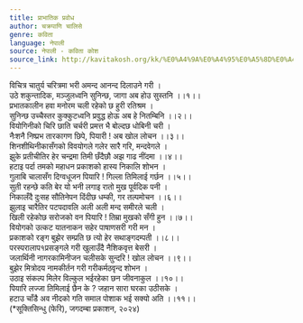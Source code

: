 ```yaml
---
title: प्राभातिक प्रवोध
author: चक्रपाणि चालिसे
genre: कविता
language: नेपाली
source: नेपाली - कविता कोश
source_link: http://kavitakosh.org/kk/%E0%A4%9A%E0%A4%95%E0%A5%8D%E0%A4%B0%E0%A4%AA%E0%A4%BE%E0%A4%A3%E0%A4%BF_%E0%A4%9A%E0%A4%BE%E0%A4%B2%E0%A4%BF%E0%A4%B8%E0%A5%87
---
```


विचित्र चातुर्य चरित्रमा भरी अमन्द आनन्द दिलाउने गरी ।  
उठे शकुन्तादिक, मञ्जुलध्वनि सुनिन्छ, जागा अब होउ सुस्तनि ।।१।।  
प्रभातकालीन हवा मनोरम चली रहेको छ हुरी रतिश्रम ।  
सुनिन्छ उच्चैस्तर कुक्कुटध्वनि प्रवुद्ध होऊ अब हे नितम्बिनि ।।२।।  
वियोगिनीको चिरि छाति चर्चरी प्रमत्त भै बोल्दछ धोबिनी चरी ।  
नैःशनै निष्प्रभ तारकागण छिपे, पियारी ! अब खोल लोचन ।।३।।  
शिनशीथिनीकासँगको विवयोगले गलेर सारै गरि, मन्दवेगले ।  
झुके प्रतीचीतिर हेर चन्द्रमा तिमी छँदैछौ अझ गाढ नींदमा ।।४।।  
हटाइ पर्दा तमको महाधन प्रकाशको हास्य निकालि शोभन ।  
गुलाबि चालासँग दिग्वधूजन पियारि ! गिल्ला तिमिलाई गर्छन ।।५।।  
सुती रहन्छे कति बेर यो भनी लगाइ रातो मुख पूर्वदिक पनी ।  
निकालँदै दुःसह सौतिनेपन दिंदीछ धम्की, गर तल्पमोचन ।।६।।  
झुलाइ चारैतिर पटपदावलि अली अली मन्द समीरले चली ।  
खिली रहेकोछ सरोजको वन पियारि ! तिम्रा मुखको सँगी हुन ।।७।।  
वियोगको उत्कट यातनाकन सहेर पाषाणसरी गरी मन ।  
प्रकाशको रङ्ग बुझेर सम्प्रति छ त्यो हेर सथाङ्गदम्पती ।।८।।  
परस्परालाप१प्रसङ्गले गरी खुलाउँदै नैशिकवृत्त बेसरी ।  
जलार्थिनी नागरकामिनीजन चलीसके सुन्दरि ! खोल लोचन ।।९।।  
बुझेर मित्रोदय नामकीर्तन गरी गरीकर्मठवृन्द शोभन ।  
उठाइ संकल्प मिलेर विल्कुल भईरहेका छन जीवनाकुल ।।१०।।  
पियारि लज्जा तिमिलाई छैन के ? जहान सारा घरका उठीसके ।  
हटाउ चाँडै अव नीदको गति समाल पोशाक भई सक्यो अति ।।११।।  
(\*सूक्तिसिन्धु (फेरि), जगदम्बा प्रकाशन, २०२४)
